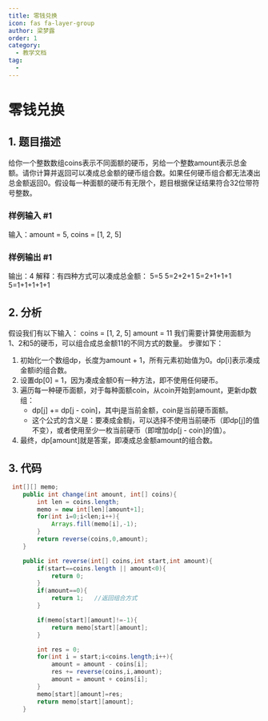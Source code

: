 ```yaml
---
title: 零钱兑换
icon: fas fa-layer-group
author: 梁梦露
order: 1
category:
  - 教学文档
tag:
  - 
---
```


# 零钱兑换
## 1. 题目描述
给你一个整数数组coins表示不同面额的硬币，另给一个整数amount表示总金额。请你计算并返回可以凑成总金额的硬币组合数。如果任何硬币组合都无法凑出总金额返回0。假设每一种面额的硬币有无限个，题目根据保证结果符合32位带符号整数。

### 样例输入 #1
输入：amount = 5, coins = [1, 2, 5]

### 样例输出 #1
输出：4
解释：有四种方式可以凑成总金额：
5=5
5=2+2+1
5=2+1+1+1
5=1+1+1+1+1

## 2. 分析
假设我们有以下输入：
coins = [1, 2, 5]
amount = 11
我们需要计算使用面额为1、2和5的硬币，可以组合成总金额11的不同方式的数量。
步骤如下：
1. 初始化一个数组dp，长度为amount + 1，所有元素初始值为0。dp[i]表示凑成金额i的组合数。
2. 设置dp[0] = 1，因为凑成金额0有一种方法，即不使用任何硬币。
3. 遍历每一种硬币面额，对于每种面额coin，从coin开始到amount，更新dp数组：
   - dp[j] += dp[j - coin]，其中j是当前金额，coin是当前硬币面额。
   - 这个公式的含义是：要凑成金额j，可以选择不使用当前硬币（即dp[j]的值不变），或者使用至少一枚当前硬币（即增加dp[j - coin]的值）。
4. 最终，dp[amount]就是答案，即凑成总金额amount的组合数。

## 3. 代码

```java
 int[][] memo;
    public int change(int amount, int[] coins){
        int len = coins.length;
        memo = new int[len][amount+1];
        for(int i=0;i<len;i++){
            Arrays.fill(memo[i],-1);
        }
        return reverse(coins,0,amount);
    }

    public int reverse(int[] coins,int start,int amount){
        if(start==coins.length || amount<0){
            return 0;
        }
        if(amount==0){
            return 1;   //返回组合方式
        }

        if(memo[start][amount]!=-1){
            return memo[start][amount];
        }

        int res = 0;
        for(int i = start;i<coins.length;i++){
            amount = amount - coins[i];
            res += reverse(coins,i,amount);
            amount = amount + coins[i];
        }
        memo[start][amount]=res;
        return memo[start][amount];
    }
```
